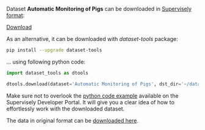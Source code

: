Dataset **Automatic Monitoring of Pigs** can be downloaded in [Supervisely format](https://developer.supervisely.com/api-references/supervisely-annotation-json-format):

 [Download](https://assets.supervisely.com/remote/eyJsaW5rIjogImZzOi8vYXNzZXRzLzE5MThfQXV0b21hdGljIE1vbml0b3Jpbmcgb2YgUGlncy9hdXRvbWF0aWMtbW9uaXRvcmluZy1vZi1waWdzLURhdGFzZXROaW5qYS50YXIiLCAic2lnIjogInlpY3RQeGVLWU9GWlRwVDlYd1RKazh6SUdCYjJsdjVGQmNZS0VyZHpsclE9In0=)

As an alternative, it can be downloaded with *dataset-tools* package:
``` bash
pip install --upgrade dataset-tools
```

... using following python code:
``` python
import dataset_tools as dtools

dtools.download(dataset='Automatic Monitoring of Pigs', dst_dir='~/dataset-ninja/')
```
Make sure not to overlook the [python code example](https://developer.supervisely.com/getting-started/python-sdk-tutorials/iterate-over-a-local-project) available on the Supervisely Developer Portal. It will give you a clear idea of how to effortlessly work with the downloaded dataset.

The data in original format can be [downloaded here](https://drive.google.com/file/d/1DmkR5AyysQkFbMEwjPjJnnNVyGvtsu9H/view).